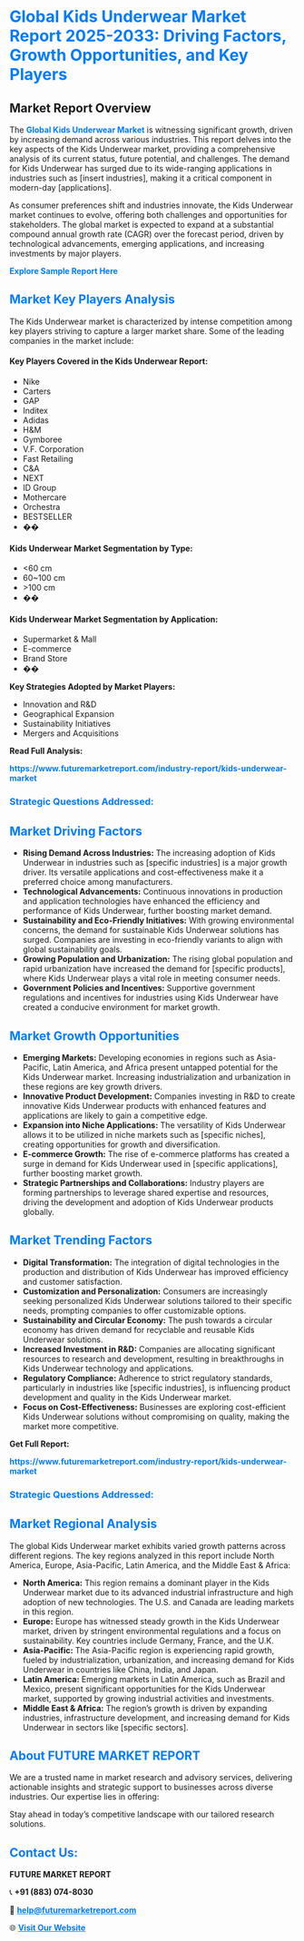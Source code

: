 <h1 style="color: #007BFF;">Global Kids Underwear Market Report 2025-2033: Driving Factors, Growth Opportunities, and Key Players</h1>

<section id="overview">
<h2>Market Report Overview</h2>
<p>The <a href="https://www.futuremarketreport.com/industry-report/kids-underwear-market" style="color: #007BFF; text-decoration: none;"><strong>Global Kids Underwear Market</strong></a> is witnessing significant growth, driven by increasing demand across various industries. This report delves into the key aspects of the Kids Underwear market, providing a comprehensive analysis of its current status, future potential, and challenges. The demand for Kids Underwear has surged due to its wide-ranging applications in industries such as [insert industries], making it a critical component in modern-day [applications].</p>
<p>As consumer preferences shift and industries innovate, the Kids Underwear market continues to evolve, offering both challenges and opportunities for stakeholders. The global market is expected to expand at a substantial compound annual growth rate (CAGR) over the forecast period, driven by technological advancements, emerging applications, and increasing investments by major players.</p>
</section>

<section id="overview">
<p><a href="https://www.futuremarketreport.com/request-sample/reportId=113587" style="color: #007BFF; text-decoration: none;"><strong>Explore Sample Report Here</strong></a></p>
</section>

<section id="key-players">
<h2 style="color: #007BFF;">Market Key Players Analysis</h2>
<p>The Kids Underwear market is characterized by intense competition among key players striving to capture a larger market share. Some of the leading companies in the market include:</p>
<h4>Key Players Covered in the Kids Underwear Report:</h4>
<ul><li>Nike</li><li>Carters</li><li>GAP</li><li>Inditex</li><li>Adidas</li><li>H&amp;M</li><li>Gymboree</li><li>V.F. Corporation</li><li>Fast Retailing</li><li>C&amp;A</li><li>NEXT</li><li>ID Group</li><li>Mothercare</li><li>Orchestra</li><li>BESTSELLER</li><li>��</li></ul>
<h4>Kids Underwear Market Segmentation by Type:</h4>
<ul><li>&lt;60 cm</li><li>60~100 cm</li><li>&gt;100 cm</li><li>��</li></ul>

<h4>Kids Underwear Market Segmentation by Application:</h4>
<ul><li>Supermarket &amp; Mall</li><li>E-commerce</li><li>Brand Store</li><li>��</li></ul>
<p><strong>Key Strategies Adopted by Market Players:</strong></p>
<ul>
<li>Innovation and R&D</li>
<li>Geographical Expansion</li>
<li>Sustainability Initiatives</li>
<li>Mergers and Acquisitions</li>
</ul>
</section>

<section>
<p><strong>Read Full Analysis: </strong></p><a href="https://www.futuremarketreport.com/industry-report/kids-underwear-market" style="color: #007BFF; text-decoration: none;"><strong>https://www.futuremarketreport.com/industry-report/kids-underwear-market</strong></a>
<h3 style="color: #007BFF;">Strategic Questions Addressed:</h3>
</section>

<section id="driving-factors">
<h2 style="color: #007BFF;">Market Driving Factors</h2>
<ul>
<li><strong>Rising Demand Across Industries:</strong> The increasing adoption of Kids Underwear in industries such as [specific industries] is a major growth driver. Its versatile applications and cost-effectiveness make it a preferred choice among manufacturers.</li>
<li><strong>Technological Advancements:</strong> Continuous innovations in production and application technologies have enhanced the efficiency and performance of Kids Underwear, further boosting market demand.</li>
<li><strong>Sustainability and Eco-Friendly Initiatives:</strong> With growing environmental concerns, the demand for sustainable Kids Underwear solutions has surged. Companies are investing in eco-friendly variants to align with global sustainability goals.</li>
<li><strong>Growing Population and Urbanization:</strong> The rising global population and rapid urbanization have increased the demand for [specific products], where Kids Underwear plays a vital role in meeting consumer needs.</li>
<li><strong>Government Policies and Incentives:</strong> Supportive government regulations and incentives for industries using Kids Underwear have created a conducive environment for market growth.</li>
</ul>
</section>

<section id="growth-opportunities">
<h2 style="color: #007BFF;">Market Growth Opportunities</h2>
<ul>
<li><strong>Emerging Markets:</strong> Developing economies in regions such as Asia-Pacific, Latin America, and Africa present untapped potential for the Kids Underwear market. Increasing industrialization and urbanization in these regions are key growth drivers.</li>
<li><strong>Innovative Product Development:</strong> Companies investing in R&D to create innovative Kids Underwear products with enhanced features and applications are likely to gain a competitive edge.</li>
<li><strong>Expansion into Niche Applications:</strong> The versatility of Kids Underwear allows it to be utilized in niche markets such as [specific niches], creating opportunities for growth and diversification.</li>
<li><strong>E-commerce Growth:</strong> The rise of e-commerce platforms has created a surge in demand for Kids Underwear used in [specific applications], further boosting market growth.</li>
<li><strong>Strategic Partnerships and Collaborations:</strong> Industry players are forming partnerships to leverage shared expertise and resources, driving the development and adoption of Kids Underwear products globally.</li>
</ul>
</section>

<section id="trending-factors">
<h2 style="color: #007BFF;">Market Trending Factors</h2>
<ul>
<li><strong>Digital Transformation:</strong> The integration of digital technologies in the production and distribution of Kids Underwear has improved efficiency and customer satisfaction.</li>
<li><strong>Customization and Personalization:</strong> Consumers are increasingly seeking personalized Kids Underwear solutions tailored to their specific needs, prompting companies to offer customizable options.</li>
<li><strong>Sustainability and Circular Economy:</strong> The push towards a circular economy has driven demand for recyclable and reusable Kids Underwear solutions.</li>
<li><strong>Increased Investment in R&D:</strong> Companies are allocating significant resources to research and development, resulting in breakthroughs in Kids Underwear technology and applications.</li>
<li><strong>Regulatory Compliance:</strong> Adherence to strict regulatory standards, particularly in industries like [specific industries], is influencing product development and quality in the Kids Underwear market.</li>
<li><strong>Focus on Cost-Effectiveness:</strong> Businesses are exploring cost-efficient Kids Underwear solutions without compromising on quality, making the market more competitive.</li>
</ul>
</section>

<section>
<p><strong>Get Full Report: </strong></p><a href="https://www.futuremarketreport.com/industry-report/kids-underwear-market" style="color: #007BFF; text-decoration: none;"><strong>https://www.futuremarketreport.com/industry-report/kids-underwear-market</strong></a>
<h3 style="color: #007BFF;">Strategic Questions Addressed:</h3>
</section>


<section id="regional-analysis">
<h2 style="color: #007BFF;">Market Regional Analysis</h2>
<p>The global Kids Underwear market exhibits varied growth patterns across different regions. The key regions analyzed in this report include North America, Europe, Asia-Pacific, Latin America, and the Middle East & Africa:</p>
<ul>
<li><strong>North America:</strong> This region remains a dominant player in the Kids Underwear market due to its advanced industrial infrastructure and high adoption of new technologies. The U.S. and Canada are leading markets in this region.</li>
<li><strong>Europe:</strong> Europe has witnessed steady growth in the Kids Underwear market, driven by stringent environmental regulations and a focus on sustainability. Key countries include Germany, France, and the U.K.</li>
<li><strong>Asia-Pacific:</strong> The Asia-Pacific region is experiencing rapid growth, fueled by industrialization, urbanization, and increasing demand for Kids Underwear in countries like China, India, and Japan.</li>
<li><strong>Latin America:</strong> Emerging markets in Latin America, such as Brazil and Mexico, present significant opportunities for the Kids Underwear market, supported by growing industrial activities and investments.</li>
<li><strong>Middle East & Africa:</strong> The region’s growth is driven by expanding industries, infrastructure development, and increasing demand for Kids Underwear in sectors like [specific sectors].</li>
</ul>
</section>

<footer>
<h2 style="color: #007BFF;">About FUTURE MARKET REPORT</h2>
<p>We are a trusted name in market research and advisory services, delivering actionable insights and strategic support to businesses across diverse industries. Our expertise lies in offering:</p>

<p>Stay ahead in today’s competitive landscape with our tailored research solutions.</p>

<h2 style="color: #007BFF;">Contact Us:</h2>
<p><strong>FUTURE MARKET REPORT</strong></p>
<p>📞 <strong>+91 (883) 074-8030</strong></p>
<p>📧 <strong><a href="mailto:help@futuremarketreport.com" style="color: #007BFF;">help@futuremarketreport.com</a></strong></p>
<p>🌐 <strong><a href="https://www.futuremarketreport.com/" style="color: #007BFF;">Visit Our Website</a></strong></p>
</footer>